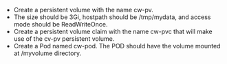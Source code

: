 - Create a persistent volume with the name cw-pv. 
- The size should be 3Gi, hostpath should be /tmp/mydata, and access mode should be ReadWriteOnce.
- Create a persistent volume claim with the name cw-pvc that will make use of the cv-pv persistent volume.
- Create a Pod named cw-pod. The POD should have the volume mounted at /myvolume directory.